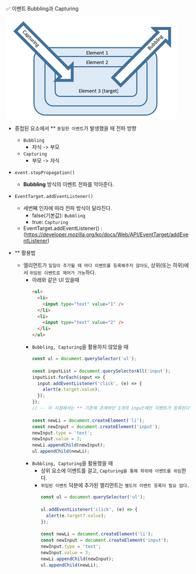 ✅ 이벤트 Bubbling과 Capturing

![bubbling&&capturing](/resources/bubbling&&capturing.png)
* 중첩된 요소에서 ** `동일한 이벤트`가 발생했을 때 전파 방향
  * `Bubbling`
    * 자식 -> 부모
  * `Capturing`
    * 부모 -> 자식

* `event.stopPropagation()`
  * <b>Bubbling</b> 방식의 이벤트 전파를 막아준다.
* `EventTarget.addEventListener()`
  * 세번째 인자에 따라 전파 방식이 달라진다.
    * false(기본값): `Bubbling`
    * true: `Capturing`
  * EventTarget.addEventListener()
: (https://developer.mozilla.org/ko/docs/Web/API/EventTarget/addEventListener)

* ** 활용법
  * 엘리먼트가 `일일이 추가될 때 마다 이벤트를 등록해주지 않아도`, 상위(또는 하위)에서 `위임된 이벤트로 제어가 가능`하다.
    * 아래와 같은 UI 있을때
      ```html
      <ul>
        <li>
          <input type="text" value="1" />
        </li>
        <li>
          <input type="text" value="2" />
        </li>
      </ul>
      ```
    * `Bubbling, Capturing`을 활용하지 않았을 때
      ```js
      const ul = document.querySelector('ul');

      const inputList = document.querySelectorAll('input');
      inputList.forEach(input => {
        input.addEventListener('click', (e) => {
          alert(e.target.value);
        });
      });
      // -- 이 시점에서는 ** 기존에 존재하던 2개의 input에만 이벤트가 등록된다. 

      const newLi = document.createElement('li');
      const newInput = document.createElement('input');
      newInput.type = 'text';
      newInput.value = 3;
      newLi.appendChild(newInput);
      ul.appendChild(newLi);
      ```
    * `Bubbling, Capturing`을 활용했을 때
      * 상위 요소에 이벤트를 걸고, `Capturing을 통해 하위에 이벤트를 위임`한다.
      * `위임된 이벤트` 덕분에 추가된 엘리먼트는 `별도의 이벤트 등록이 필요 없다.`
        ```js
        const ul = document.querySelector('ul');

        ul.addEventListener('click', (e) => {
          alert(e.target?.value);
        });

        const newLi = document.createElement('li');
        const newInput = document.createElement('input');
        newInput.type = 'text';
        newInput.value = 3;
        newLi.appendChild(newInput);
        ul.appendChild(newLi);
        ```